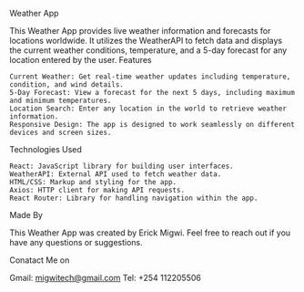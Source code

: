 Weather App

This Weather App provides live weather information and forecasts for locations worldwide. It utilizes the WeatherAPI to fetch data and displays the current weather conditions, temperature, and a 5-day forecast for any location entered by the user.
Features

    Current Weather: Get real-time weather updates including temperature, condition, and wind details.
    5-Day Forecast: View a forecast for the next 5 days, including maximum and minimum temperatures.
    Location Search: Enter any location in the world to retrieve weather information.
    Responsive Design: The app is designed to work seamlessly on different devices and screen sizes.

Technologies Used

    React: JavaScript library for building user interfaces.
    WeatherAPI: External API used to fetch weather data.
    HTML/CSS: Markup and styling for the app.
    Axios: HTTP client for making API requests.
    React Router: Library for handling navigation within the app.

Made By

This Weather App was created by Erick Migwi. Feel free to reach out if you have any questions or suggestions.

 Conatact Me on

Gmail: migwitech@gmail.com
Tel: +254 112205506